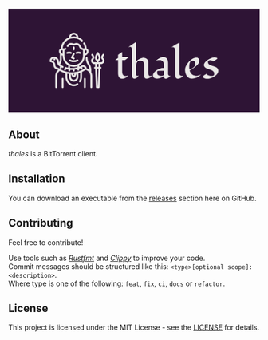 ![thales](assets/logo/cover.png)

## About
*thales* is a BitTorrent client.

## Installation
You can download an executable from the [releases](https://github.com/jonassterud/thales/releases) section here on GitHub.

## Contributing
Feel free to contribute!

Use tools such as *[Rustfmt](https://github.com/rust-lang/rustfmt)* and *[Clippy](https://github.com/rust-lang/rust-clippy)* to improve your code.  
Commit messages should be structured like this: `<type>[optional scope]: <description>`.  
Where type is one of the following: `feat`, `fix`, `ci`, `docs` or `refactor`.

## License
This project is licensed under the MIT License - see the [LICENSE](./LICENSE) for details.